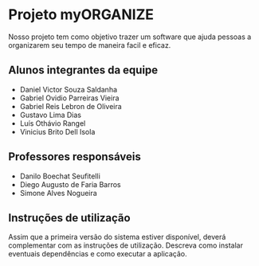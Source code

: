 # Projeto myORGANIZE
Nosso projeto tem como objetivo trazer um software que ajuda pessoas a organizarem seu tempo de maneira facil e eficaz. 

## Alunos integrantes da equipe

* Daniel Victor Souza Saldanha
* Gabriel Ovidio Parreiras Vieira
* Gabriel Reis Lebron de Oliveira
* Gustavo Lima Dias
* Luís Othávio Rangel
* Vinicius Brito Dell Isola

## Professores responsáveis

* Danilo Boechat Seufitelli
* Diego Augusto de Faria Barros
* Simone Alves Nogueira

## Instruções de utilização

Assim que a primeira versão do sistema estiver disponível, deverá complementar com as instruções de utilização. Descreva como instalar eventuais dependências e como executar a aplicação.
